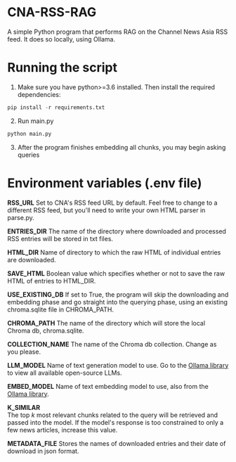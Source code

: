 # CNA-RSS-RAG
A simple Python program that performs RAG on the Channel News Asia RSS feed. It does so locally, using Ollama.

# Running the script
1. Make sure you have python>=3.6 installed. Then install the required dependencies:
```python
pip install -r requirements.txt
```

2. Run main.py
```python
python main.py
```

3. After the program finishes embedding all chunks, you may begin asking queries

# Environment variables (.env file)
**RSS_URL**
Set to CNA's RSS feed URL by default. Feel free to change to a different RSS feed, but you'll need to write your own HTML parser in parse.py.

**ENTRIES_DIR**
The name of the directory where downloaded and processed RSS entries will be stored in txt files.

**HTML_DIR**
Name of directory to which the raw HTML of individual entries are downloaded.

**SAVE_HTML**
Boolean value which specifies whether or not to save the raw HTML of entries to HTML_DIR.

**USE_EXISTING_DB**
If set to True, the program will skip the downloading and embedding phase and go straight into the querying phase, using an existing chroma.sqlite file in CHROMA_PATH.

**CHROMA_PATH**
The name of the directory which will store the local Chroma db, chroma.sqlite.

**COLLECTION_NAME**
The name of the Chroma db collection. Change as you please.

**LLM_MODEL**
Name of text generation model to use. Go to the [Ollama library](https://ollama.com/library) to view all available open-source LLMs.

**EMBED_MODEL**
Name of text embedding model to use, also from the [Ollama library](https://ollama.com/library).

**K_SIMILAR**  
The top *k* most relevant chunks related to the query will be retrieved and passed into the model. If the model's response is too constrained to only a few news articles, increase this value.

**METADATA_FILE**
Stores the names of downloaded entries and their date of download in json format.
